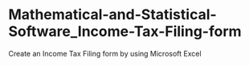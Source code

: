 # Mathematical-and-Statistical-Software_Income-Tax-Filing-form
Create an Income Tax Filing form by using Microsoft Excel
